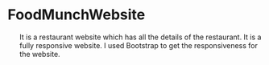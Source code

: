 # FoodMunchWebsite
<ul>
It is a restaurant website which has all the details of the restaurant.
 It is a fully responsive website.
I used Bootstrap to get the responsiveness for the website.

</ul>
